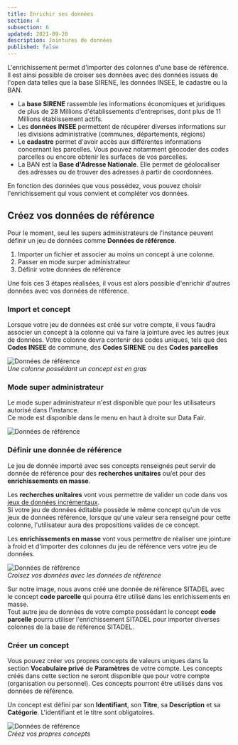 ```yaml
---
title: Enrichir ses données
section: 4
subsection: 6
updated: 2021-09-20
description: Jointures de données
published: false
---
```


L'enrichissement permet d'importer des colonnes d'une base de référence. Il est ainsi possible de croiser ses données avec des données issues de l'open data telles que la base SIRENE, les données INSEE, le cadastre ou la BAN.

* La **base SIRENE** rassemble les informations économiques et juridiques de plus de 28 Millions d'établissements d'entreprises, dont plus de 11 Millions établissement actifs.
* Les **données INSEE** permettent de récupérer diverses informations sur les divisions administrative (communes, départements, régions)
* Le **cadastre** permet d'avoir accès aux différentes informations concernant les parcelles. Vous pouvez notamment géocoder des codes parcelles ou encore obtenir les surfaces de vos parcelles.
* La BAN est la **Base d'Adresse Nationale**. Elle permet de géolocaliser des adresses ou de trouver des adresses à partir de coordonnées.

En fonction des données que vous possédez, vous pouvez choisir l'enrichissement qui vous convient et compléter vos données.


## Créez vos données de référence

Pour le moment, seul les supers administrateurs de l'instance peuvent définir un jeu de données comme **Données de référence**.

1. Importer un fichier et associer au moins un concept à une colonne.
2. Passer en mode surper administrateur  
3. Définir votre données de référence

Une fois ces 3 étapes réalisées, il vous est alors possible d'enrichir d'autres données avec vos données de référence.

### Import et concept
Lorsque votre jeu de données est créé sur votre compte, il vous faudra associer un concept à la colonne qui va faire la jointure avec les autres jeux de données. Votre colonne devra contenir des codes uniques, tels que des **Codes INSEE** de commune, des **Codes SIRENE** ou des **Codes parcelles**

![Données de référence](./images/user-guide-backoffice/enrichment-concept.jpg)  
*Une colonne possédant un concept est en gras*

### Mode super administrateur

Le mode super administrateur n'est disponible que pour les utilisateurs autorisé dans l'instance.  
Ce mode est disponible dans le menu en haut à droite sur Data Fair.

![Données de référence](./images/user-guide-backoffice/enrichment-superadmin.jpg)


### Définir une donnée de référence

Le jeu de donnée importé avec ses concepts renseignés peut servir de donnée de référence pour des **recherches unitaires** ou/et pour des **enrichissements en masse**.  

Les **recherches unitaires** vont vous permettre de valider un code dans vos [jeux de données incrémentaux](./user-guide-backoffice/import-dataset).  
Si votre jeu de données éditable possède le même concept qu'un de vos jeux de données référence, lorsque qu'une valeur sera renseigné pour cette colonne, l'utilisateur aura des propositions valides de ce concept.

Les **enrichissements en masse** vont vous permettre de réaliser une jointure à froid et d'importer des colonnes du jeu de référence vers votre jeu de données.

![Données de référence](./images/user-guide-backoffice/enrichment-master-data.jpg)  
*Croisez vos données avec les données de référence*

Sur notre image, nous avons créé une donnée de référence SITADEL avec le concept **code parcelle** qui pourra être utilisé dans les enrichissements en masse.  
Tout autre jeu de données de votre compte possédant le concept **code parcelle** pourra utiliser l'enrichissement SITADEL pour importer diverses colonnes de la base de référence SITADEL.

### Créer un concept

Vous pouvez créer vos propres concepts de valeurs uniques dans la section **Vocabulaire privé** de **Paramètres** de votre compte. Les concepts créés dans cette section ne seront disponible que pour votre compte (organisation ou personnel). Ces concepts pourront être utilisés dans vos données de référence.  

Un concept est défini par son **Identifiant**, son **Titre**, sa **Description** et sa **Catégorie**. L'identifiant et le titre sont obligatoires.

![Données de référence](./images/user-guide-backoffice/enrichment-vocabulaire.jpg)  
*Créez vos propres concepts*
